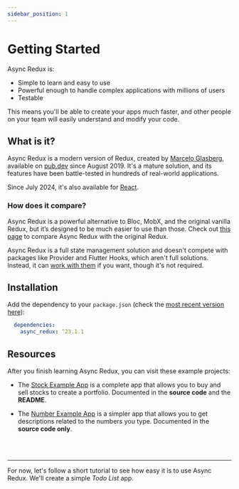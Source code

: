 ```yaml
---
sidebar_position: 1
---
```


# Getting Started

Async Redux is:

* Simple to learn and easy to use
* Powerful enough to handle complex applications with millions of users
* Testable

This means you'll be able to create your apps much faster,
and other people on your team will easily understand and modify your code.

## What is it?

Async Redux is a modern version of Redux, created
by [Marcelo Glasberg](https://github.com/marcglasberg), available
on [pub.dev](https://pub.dev/packages/async_redux) since August 2019.
It's a mature solution, and its features have been battle-tested in hundreds of real-world
applications.

Since July 2024, it's also available for [React](https://www.npmjs.com/package/async-redux-react).

### How does it compare?

Async Redux is a powerful alternative to Bloc, MobX, and the original vanilla Redux, but it’s
designed to be much easier to use than those. Check out [this page](./miscellaneous/comparisons) to
compare Async Redux with the original Redux.

Async Redux is a full state management solution and doesn't compete with packages like Provider and
Flutter Hooks, which aren't full solutions. Instead, it
can [work with them](./category/other-packages) if you want, though it's not required.

## Installation

Add the dependency to your `package.json` (check
the [most recent version here](https://pub.dev/packages/async_redux)):

```yaml
  dependencies:
    async_redux: ^23.1.1
```

## Resources

After you finish learning Async Redux, you can visit these example projects:

* The
  [Stock Example App](https://github.com/marcglasberg/SameAppDifferentTech/blob/main/MobileAppFlutterRedux/README.md)
  is a complete app that allows you to buy and sell stocks to create a portfolio.
  Documented in the **source code** and the **README**.

* The [Number Example App](https://github.com/marcglasberg/redux_app_example) is a simpler app
  that allows you to get descriptions related to the numbers you type.
  Documented in the **source code only**.

<br></br>
<hr></hr>

For now, let's follow a short tutorial to see how easy it is to use Async Redux.
We'll create a simple _Todo List_ app.
